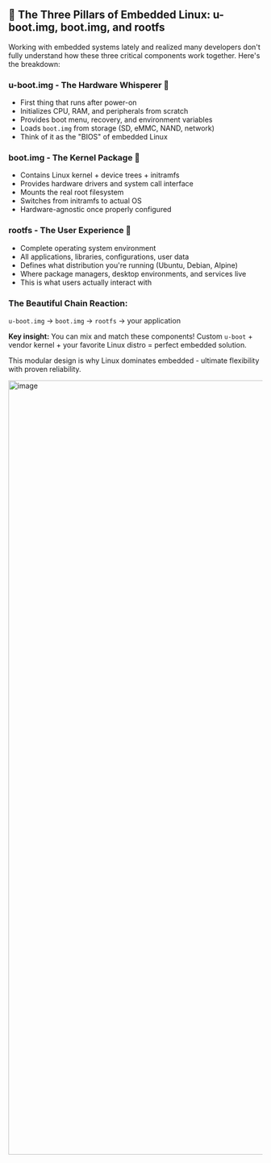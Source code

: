## 🔧 The Three Pillars of Embedded Linux: u-boot.img, boot.img, and rootfs

Working with embedded systems lately and realized many developers don't fully understand how these three critical components work together. Here's the breakdown:

### u-boot.img - The Hardware Whisperer 🔌
- First thing that runs after power-on
- Initializes CPU, RAM, and peripherals from scratch
- Provides boot menu, recovery, and environment variables
- Loads `boot.img` from storage (SD, eMMC, NAND, network)
- Think of it as the "BIOS" of embedded Linux

### boot.img - The Kernel Package 🐧
- Contains Linux kernel + device trees + initramfs
- Provides hardware drivers and system call interface
- Mounts the real root filesystem
- Switches from initramfs to actual OS
- Hardware-agnostic once properly configured

### rootfs - The User Experience 👤
- Complete operating system environment
- All applications, libraries, configurations, user data
- Defines what distribution you're running (Ubuntu, Debian, Alpine)
- Where package managers, desktop environments, and services live
- This is what users actually interact with

### The Beautiful Chain Reaction:
`u-boot.img` → `boot.img` → `rootfs` → your application

**Key insight:** You can mix and match these components! Custom `u-boot` + vendor kernel + your favorite Linux distro = perfect embedded solution.

This modular design is why Linux dominates embedded - ultimate flexibility with proven reliability.


<img width="1999" height="1536" alt="image" src="https://github.com/user-attachments/assets/52fdc90d-1247-47b7-add7-ccd3f2615dba" />
